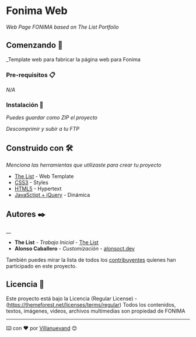 

# Fonima Web

_Web Page FONIMA based on The List Portfolio_

## Comenzando 🚀

_Template web para fabricar la página web para Fonima


### Pre-requisitos 📋

_N/A_


### Instalación 🔧

_Puedes guardar como ZIP el proyecto_

_Descomprimir y subir a tu FTP_



## Construido con 🛠️

_Menciona las herramientas que utilizaste para crear tu proyecto_

* [The List](http://demos.boomapps.eu/thelistpage/5/index.html#) - Web Template
* [CSS3]() - Styles
* [HTML5]() - Hypertext
* [JavaSctipt + jQuery]() - Dinámica

## Autores ✒️

__

* **The List** - *Trabajo Inicial* - [The List](http://demos.boomapps.eu/thelistpage/5/index.html#)
* **Alonso Caballero** - *Customización* - [alonsoct.dev](https://alonsoct.dev)

También puedes mirar la lista de todos los [contribuyentes](https://github.com/your/project/contributors) quíenes han participado en este proyecto. 

## Licencia 📄
Este proyecto está bajo la Licencia (Regular License) - (https://themeforest.net/licenses/terms/regular)
Todos los contenidos, textos, imágenes, videos, archivos multimedias son propiedad de FONIMA



---
⌨️ con ❤️ por [Villanuevand](https://github.com/Villanuevand) 😊
